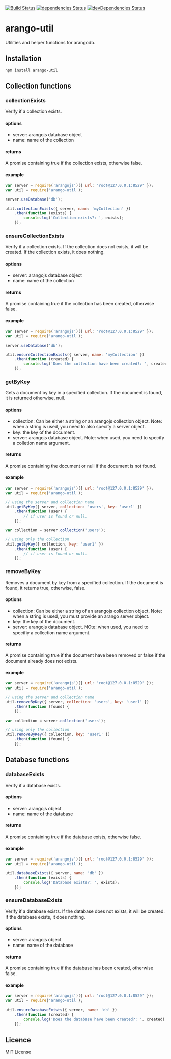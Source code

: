 [![Build Status](https://travis-ci.org/xploratics/arango-util.svg)](https://travis-ci.org/xploratics/arango-util)
[![dependencies Status](https://david-dm.org/xploratics/arango-util/status.svg)](https://david-dm.org/xploratics/arango-util)
[![devDependencies Status](https://david-dm.org/xploratics/arango-util/dev-status.svg)](https://david-dm.org/xploratics/arango-util?type=dev)

# arango-util
Utilities and helper functions for arangodb.

## Installation

```bash
npm install arango-util
```



## Collection functions

### collectionExists
Verify if a collection exists.

#### options

- server: arangojs database object
- name: name of the collection

#### returns
A promise containing true if the collection exists, otherwise false.

#### example

```js
var server = require('arangojs')({ url: 'root@127.0.0.1:8529' });
var util = require('arango-util');

server.useDatabase('db');

util.collectionExists({ server, name: 'myCollection' })
    .then(function (exists) {
        console.log('Collection exists?: ', exists);
    });
```

### ensureCollectionExists
Verify if a collection exists.
If the collection does not exists, it will be created.
If the collection exists, it does nothing.

#### options

- server: arangojs database object
- name: name of the collection

#### returns
A promise containing true if the collection has been created, otherwise false.

#### example

```js
var server = require('arangojs')({ url: 'root@127.0.0.1:8529' });
var util = require('arango-util');

server.useDatabase('db');

util.ensureCollectionExists({ server, name: 'myCollection' })
    .then(function (created) {
        console.log('Does the collection have been created?: ', created);
    });
```

### getByKey
Gets a document by key in a specified collection.
If the document is found, it is returned otherwise, null.

#### options
- collection: Can be either a string or an arangojs collection object. Note: when a string is used, you need to also specify a server object.
- key: the key of the document.
- server: arangojs database object. Note: when used, you need to specify a colletion name argument.

#### returns
A promise containing the document or null if the document is not found.

#### example

```js
var server = require('arangojs')({ url: 'root@127.0.0.1:8529' });
var util = require('arango-util');

// using the server and collection name
util.getByKey({ server, collection: 'users', key: 'user1' })
    .then(function (user) {
        // if user is found or null.
    });

var collection = server.collection('users');

// using only the collection
util.getByKey({ collection, key: 'user1' })
    .then(function (user) {
        // if user is found or null.
    });
```

### removeByKey
Removes a document by key from a specified collection.
If the document is found, it returns true, otherwise, false.

#### options
- collection: Can be either a string of an arangojs collection object. Note: when a string is used, you must provide an arango server object.
- key: the key of the document.
- server: arangojs database object. NOte: when used, you need to specifiy a collection name argument.

#### returns
A promise containing true if the document have been removed or false if the document already does not exists.

#### example

```js
var server = require('arangojs')({ url: 'root@127.0.0.1:8529' });
var util = require('arango-util');

// using the server and collection name
util.removeByKey({ server, collection: 'users', key: 'user1' })
    .then(function (found) {
    });

var collection = server.collection('users');

// using only the collection
util.removeByKey({ collection, key: 'user1' })
    .then(function (found) {
    });
```




## Database functions

### databaseExists
Verify if a database exists.

#### options

- server: arangojs object
- name: name of the database

#### returns
A promise containing true if the database exists, otherwise false.

#### example

```js
var server = require('arangojs')({ url: 'root@127.0.0.1:8529' });
var util = require('arango-util');

util.databaseExists({ server, name: 'db' })
    .then(function (exists) {
        console.log('Database exists?: ', exists);
    });
```

### ensureDatabaseExists
Verify if a database exists.
If the database does not exists, it will be created.
If the database exists, it does nothing.

#### options

- server: arangojs object
- name: name of the database

#### returns
A promise containing true if the database has been created, otherwise false.

#### example

```js
var server = require('arangojs')({ url: 'root@127.0.0.1:8529' });
var util = require('arango-util');

util.ensureDatabaseExists({ server, name: 'db' })
    .then(function (created) {
        console.log('Does the database have been created?: ', created);
    });
```

## Licence
MIT License